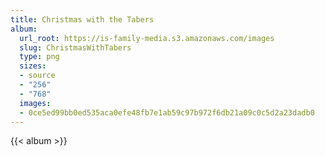 ```yaml
---
title: Christmas with the Tabers
album:
  url_root: https://is-family-media.s3.amazonaws.com/images
  slug: ChristmasWithTabers
  type: png
  sizes:
  - source
  - "256"
  - "768"
  images:
  - 0ce5ed99bb0ed535aca0efe48fb7e1ab59c97b972f6db21a09c0c5d2a23dadb0
---
```

{{< album >}}
